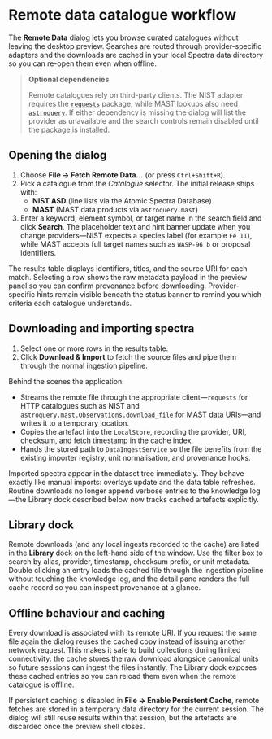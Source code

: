 # Remote data catalogue workflow

The **Remote Data** dialog lets you browse curated catalogues without leaving the
desktop preview. Searches are routed through provider-specific adapters and the
downloads are cached in your local Spectra data directory so you can re-open
them even when offline.

> **Optional dependencies**
>
> Remote catalogues rely on third-party clients. The NIST adapter requires the
> [`requests`](https://docs.python-requests.org/) package, while MAST lookups
> also need [`astroquery`](https://astroquery.readthedocs.io/). If either
> dependency is missing the dialog will list the provider as unavailable and the
> search controls remain disabled until the package is installed.

## Opening the dialog

1. Choose **File → Fetch Remote Data…** (or press `Ctrl+Shift+R`).
2. Pick a catalogue from the *Catalogue* selector. The initial release ships
   with:
   - **NIST ASD** (line lists via the Atomic Spectra Database)
   - **MAST** (MAST data products via `astroquery.mast`)
3. Enter a keyword, element symbol, or target name in the search field and click
   **Search**. The placeholder text and hint banner update when you change
   providers—NIST expects a species label (for example `Fe II`), while MAST
   accepts full target names such as `WASP-96 b` or proposal identifiers.

The results table displays identifiers, titles, and the source URI for each
match. Selecting a row shows the raw metadata payload in the preview panel so
you can confirm provenance before downloading. Provider-specific hints remain
visible beneath the status banner to remind you which criteria each catalogue
understands.

## Downloading and importing spectra

1. Select one or more rows in the results table.
2. Click **Download & Import** to fetch the source files and pipe them through
   the normal ingestion pipeline.

Behind the scenes the application:

* Streams the remote file through the appropriate client—`requests` for HTTP
  catalogues such as NIST and `astroquery.mast.Observations.download_file` for
  MAST data URIs—and writes it to a temporary location.
* Copies the artefact into the `LocalStore`, recording the provider, URI,
  checksum, and fetch timestamp in the cache index.
* Hands the stored path to `DataIngestService` so the file benefits from the
  existing importer registry, unit normalisation, and provenance hooks.

Imported spectra appear in the dataset tree immediately. They behave exactly
like manual imports: overlays update and the data table refreshes. Routine
downloads no longer append verbose entries to the knowledge log—the Library
dock described below now tracks cached artefacts explicitly.

## Library dock

Remote downloads (and any local ingests recorded to the cache) are listed in the
**Library** dock on the left-hand side of the window. Use the filter box to
search by alias, provider, timestamp, checksum prefix, or unit metadata. Double
clicking an entry loads the cached file through the ingestion pipeline without
touching the knowledge log, and the detail pane renders the full cache record so
you can inspect provenance at a glance.

## Offline behaviour and caching

Every download is associated with its remote URI. If you request the same file
again the dialog reuses the cached copy instead of issuing another network
request. This makes it safe to build collections during limited connectivity:
the cache stores the raw download alongside canonical units so future sessions
can ingest the files instantly. The Library dock exposes these cached entries so
you can reload them even when the remote catalogue is offline.

If persistent caching is disabled in **File → Enable Persistent Cache**, remote
fetches are stored in a temporary data directory for the current session. The
dialog will still reuse results within that session, but the artefacts are
discarded once the preview shell closes.
